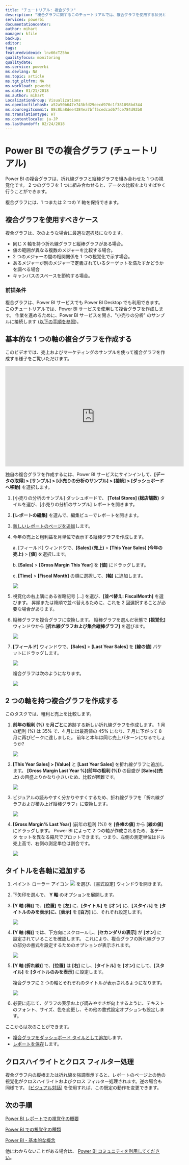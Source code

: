 ```yaml
---
title: "チュートリアル: 複合グラフ"
description: "複合グラフに関するこのチュートリアルでは、複合グラフを使用する状況と、Power BI サービスおよび Power BI Desktop.で複合グラフを作成する方法について説明します。"
services: powerbi
documentationcenter: 
author: mihart
manager: kfile
backup: 
editor: 
tags: 
featuredvideoid: lnv66cTZ5ho
qualityfocus: monitoring
qualitydate: 
ms.service: powerbi
ms.devlang: NA
ms.topic: article
ms.tgt_pltfrm: NA
ms.workload: powerbi
ms.date: 01/21/2018
ms.author: mihart
LocalizationGroup: Visualizations
ms.openlocfilehash: a52a50b647e743bfd29eecd970c1f381098bd344
ms.sourcegitcommit: 88c8ba8dee4384ea7bff5cedcad67fce784d92b0
ms.translationtype: HT
ms.contentlocale: ja-JP
ms.lasthandoff: 02/24/2018
---
```

# <a name="combo-chart-in-power--tutorial"></a>Power BI での複合グラフ (チュートリアル)
Power BI の複合グラフは、折れ線グラフと縦棒グラフを組み合わせた 1 つの視覚化です。 2 つのグラフを 1 つに組み合わせると、データの比較をよりすばやく行うことができます。

複合グラフには、1 つまたは 2 つの Y 軸を保持できます。

## <a name="when-to-use-a-combo-chart"></a>複合グラフを使用すべきケース
複合グラフは、次のような場合に最適な選択肢になります。

* 同じ X 軸を持つ折れ線グラフと縦棒グラフがある場合。
* 値の範囲が異なる複数のメジャーを比較する場合。
* 2 つのメジャーの間の相関関係を 1 つの視覚化で示す場合。
* あるメジャーが別のメジャーで定義されているターゲットを満たすかどうかを調べる場合
* キャンバスのスペースを節約する場合。

### <a name="prerequisites"></a>前提条件
複合グラフは、Power BI サービスでも Power BI Desktop でも利用できます。 このチュートリアルでは、Power BI サービスを使用して複合グラフを作成します。 作業を進めるために、Power BI サービスを開き、"小売りの分析" のサンプルに接続します ([以下の手順を参照](#create))。


## <a name="create-a-basic-single-axis-combo-chart"></a>基本的な 1 つの軸の複合グラフを作成する
このビデオでは、売上およびマーケティングのサンプルを使って複合グラフを作成する様子をご覧いただけます。

<iframe width="560" height="315" src="https://www.youtube.com/embed/lnv66cTZ5ho?list=PL1N57mwBHtN0JFoKSR0n-tBkUJHeMP2cP" frameborder="0" allowfullscreen></iframe>

<a name="create"></a> 独自の複合グラフを作成するには、Power BI サービスにサインインして、**[データの取得] \> [サンプル] \> [小売りの分析のサンプル] > [接続] > [ダッシュボードへ移動]** を選択します。

1. [小売りの分析のサンプル] ダッシュボードで、 **\[Total Stores] \(総店舗数)** タイルを選び、[小売りの分析のサンプル] レポートを開きます。
2. **[レポートの編集]** を選んで、編集ビューでレポートを開きます。
3. [新しいレポートのページを追加](power-bi-report-add-page.md)します。
4. 今年の売上と粗利益を月単位で表示する縦棒グラフを作成します。

    a.  [フィールド] ウィンドウで、**\[Sales] \(売上)** \> **\[This Year Sales] \(今年の売上)** > **[値]** を選択します。

    b.  **[Sales]** \> **[Gross Margin This Year]** を **[値]** にドラッグします。

    c.  **[Time]** \> **[Fiscal Month]** の順に選択して、**[軸]** に追加します。

    ![](media/power-bi-visualization-combo-chart/combotutorial1new.png)
5. 視覚化の右上隅にある省略記号 [...] を選び、**[並べ替え: FiscalMonth]** を選びます。 昇順または降順で並べ替えるために、これを 2 回選択することが必要な場合があります。

6. 縦棒グラフを複合グラフに変換します。 縦棒グラフを選んだ状態で **[視覚化]** ウィンドウから **[折れ線グラフおよび集合縦棒グラフ]** を選びます。

    ![](media/power-bi-visualization-combo-chart/converttocombo_new2.png)
7. **[フィールド]** ウィンドウで、**[Sales]** \> **[Last Year Sales]** を **[線の値]** バケットにドラッグします。

   ![](media/power-bi-visualization-combo-chart/linevaluebucket.png)

   複合グラフは次のようになります。

   ![](media/power-bi-visualization-combo-chart/combochartdone-new.png)

## <a name="create-a-combo-chart-with-two-axes"></a>2 つの軸を持つ複合グラフを作成する
このタスクでは、粗利と売上を比較します。

1. **前年の粗利 (%)** を**月ごと**に追跡する新しい折れ線グラフを作成します。  1 月の粗利 (%) は 35% で、4 月には最高値の 45% になり、7 月に下がって 8 月に再びピークに達しました。 前年と本年は同じ売上パターンになるでしょうか?

   ![](media/power-bi-visualization-combo-chart/combo1_new.png)
2. **[This Year Sales] > [Value]** と **[Last Year Sales]** を折れ線グラフに追加します。 **[Gross Margin Last Year %]\(前年の粗利 (%)\)** の目盛が **[Sales]\(売上\)** の目盛よりかなり小さいため、比較が困難です。      

   ![](media/power-bi-visualization-combo-chart/flatline_new.png)
3. ビジュアルの読みやすく分かりやすくするため、折れ線グラフを「折れ線グラフおよび積み上げ縦棒グラフ」に変換します。

   ![](media/power-bi-visualization-combo-chart/converttocombo_new.png)
4. **[Gross Margin% Last Year]** (前年の粗利 (%)) を **[各棒の値]** から **[線の値]** にドラッグします。 Power BI によって 2 つの軸が作成されるため、各データ セットを異なる縮尺でプロットできます。つまり、左側の測定単位はドル売上高で、右側の測定単位は割合です。

   ![](media/power-bi-visualization-combo-chart/power-bi-combochart.png)    

## <a name="add-titles-to-the-axes"></a>タイトルを各軸に追加する
1. ペイント ローラー アイコン ![](media/power-bi-visualization-combo-chart/power-bi-paintroller.png) を選び、[書式設定] ウィンドウを開きます。
2. 下矢印を選んで、 **Y 軸** のオプションを展開します。
3. **[Y 軸 (棒)]** で、**[位置]** を **[左]** に、**[タイトル]** を **[オン]** に、**[スタイル]** を **[タイトルのみを表示]**に、**[表示]** を **[百万]** に、それぞれ設定します。

   ![](media/power-bi-visualization-combo-chart/power-bi-y-axis-column.png)
4. **[Y 軸 (棒)]** では、下方向にスクロールし、**[セカンダリの表示]** が **[オン]** に設定されていることを確認します。 これにより、複合グラフの折れ線グラフの部分の書式を設定するためのオプションが表示されます。

   ![](media/power-bi-visualization-combo-chart/power-bi-show-secondary.png)
5. **[Y 軸 (折れ線)]** で、**[位置]** は **[右]** にし、**[タイトル]** を **[オン]** にして、**[スタイル]** を **[タイトルのみを表示]** に設定します。

   複合グラフに 2 つの軸とそれぞれのタイトルが表示されるようになります。

   ![](media/power-bi-visualization-combo-chart/power-bi-titles-on.png)

6. 必要に応じて、グラフの表示および読みやすさが向上するように、テキストのフォント、サイズ、色を変更し、その他の書式設定オプションも設定します。

ここからは次のことができます。

* [複合グラフをダッシュボード タイルとして追加](service-dashboard-tiles.md)します。
* [レポートを保存](service-report-save.md)します。

## <a name="cross-highlighting-and-cross-filtering"></a>クロスハイライトとクロス フィルター処理

複合グラフ内の縦棒または折れ線を強調表示すると、レポートのページ上の他の視覚化がクロスハイライトおよびクロス フィルター処理されます。逆の場合も同様です。 [[ビジュアル対話]](service-reports-visual-interactions.md) を使用すれば、この既定の動作を変更できます。

## <a name="next-steps"></a>次の手順

[Power BI レポートでの視覚化の概要](power-bi-report-visualizations.md)

[Power BI での視覚化の種類](power-bi-visualization-types-for-reports-and-q-and-a.md)

[Power BI - 基本的な概念](service-basic-concepts.md)

他にわからないことがある場合は、 [Power BI コミュニティを利用してください](http://community.powerbi.com/)。
